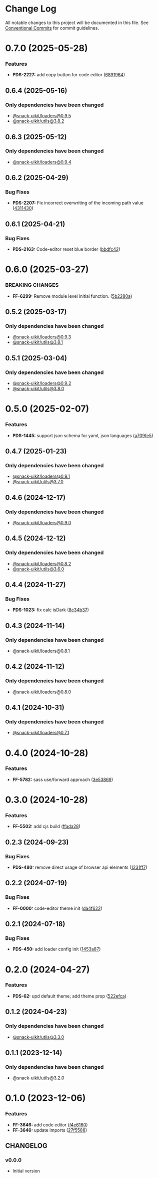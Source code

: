 # Change Log

All notable changes to this project will be documented in this file.
See [Conventional Commits](https://conventionalcommits.org) for commit guidelines.

# 0.7.0 (2025-05-28)

### Features

- **PDS-2227:** add copy button for code editor ([6891964](https://github.com/cloud-ru-tech/snack-uikit/commit/6891964be3dffecab54a3a226f250f6d303da7e9))

## 0.6.4 (2025-05-16)

### Only dependencies have been changed

- [@snack-uikit/loaders@0.9.5](https://github.com/cloud-ru-tech/snack-uikit/blob/master/packages/loaders/CHANGELOG.md)
- [@snack-uikit/utils@3.8.2](https://github.com/cloud-ru-tech/snack-uikit/blob/master/packages/utils/CHANGELOG.md)

## 0.6.3 (2025-05-12)

### Only dependencies have been changed

- [@snack-uikit/loaders@0.9.4](https://github.com/cloud-ru-tech/snack-uikit/blob/master/packages/loaders/CHANGELOG.md)

## 0.6.2 (2025-04-29)

### Bug Fixes

- **PDS-2207:** Fix incorrect overwriting of the incoming path value ([4311430](https://github.com/cloud-ru-tech/snack-uikit/commit/43114301fac79ab3a5fc7e5278167c0bba4a5fe0))

## 0.6.1 (2025-04-21)

### Bug Fixes

- **PDS-2163:** Code-editor reset blue border ([bbdfc42](https://github.com/cloud-ru-tech/snack-uikit/commit/bbdfc427f6c1b78c7526dd29dcd15f24be96a661))

# 0.6.0 (2025-03-27)

### BREAKING CHANGES

- **FF-6299:** Remove module level initial function. ([5b2280a](https://github.com/cloud-ru-tech/snack-uikit/commit/5b2280af6fd2a14f990598e717d117818bf10353))

## 0.5.2 (2025-03-17)

### Only dependencies have been changed

- [@snack-uikit/loaders@0.9.3](https://github.com/cloud-ru-tech/snack-uikit/blob/master/packages/loaders/CHANGELOG.md)
- [@snack-uikit/utils@3.8.1](https://github.com/cloud-ru-tech/snack-uikit/blob/master/packages/utils/CHANGELOG.md)

## 0.5.1 (2025-03-04)

### Only dependencies have been changed

- [@snack-uikit/loaders@0.9.2](https://github.com/cloud-ru-tech/snack-uikit/blob/master/packages/loaders/CHANGELOG.md)
- [@snack-uikit/utils@3.8.0](https://github.com/cloud-ru-tech/snack-uikit/blob/master/packages/utils/CHANGELOG.md)

# 0.5.0 (2025-02-07)

### Features

- **PDS-1445:** support json schema for yaml, json languages ([a709fe5](https://github.com/cloud-ru-tech/snack-uikit/commit/a709fe5e061917c5017de1bd1b6f01c15f4b3002))

## 0.4.7 (2025-01-23)

### Only dependencies have been changed

- [@snack-uikit/loaders@0.9.1](https://github.com/cloud-ru-tech/snack-uikit/blob/master/packages/loaders/CHANGELOG.md)
- [@snack-uikit/utils@3.7.0](https://github.com/cloud-ru-tech/snack-uikit/blob/master/packages/utils/CHANGELOG.md)

## 0.4.6 (2024-12-17)

### Only dependencies have been changed

- [@snack-uikit/loaders@0.9.0](https://github.com/cloud-ru-tech/snack-uikit/blob/master/packages/loaders/CHANGELOG.md)

## 0.4.5 (2024-12-12)

### Only dependencies have been changed

- [@snack-uikit/loaders@0.8.2](https://github.com/cloud-ru-tech/snack-uikit/blob/master/packages/loaders/CHANGELOG.md)
- [@snack-uikit/utils@3.6.0](https://github.com/cloud-ru-tech/snack-uikit/blob/master/packages/utils/CHANGELOG.md)

## 0.4.4 (2024-11-27)

### Bug Fixes

- **PDS-1023:** fix calc isDark ([8c34b37](https://github.com/cloud-ru-tech/snack-uikit/commit/8c34b3758b20ef57c4f68e1dbc0472acf6ef611c))

## 0.4.3 (2024-11-14)

### Only dependencies have been changed

- [@snack-uikit/loaders@0.8.1](https://github.com/cloud-ru-tech/snack-uikit/blob/master/packages/loaders/CHANGELOG.md)

## 0.4.2 (2024-11-12)

### Only dependencies have been changed

- [@snack-uikit/loaders@0.8.0](https://github.com/cloud-ru-tech/snack-uikit/blob/master/packages/loaders/CHANGELOG.md)

## 0.4.1 (2024-10-31)

### Only dependencies have been changed

- [@snack-uikit/loaders@0.7.1](https://github.com/cloud-ru-tech/snack-uikit/blob/master/packages/loaders/CHANGELOG.md)

# 0.4.0 (2024-10-28)

### Features

- **FF-5782:** sass use/forward approach ([3e53869](https://github.com/cloud-ru-tech/snack-uikit/commit/3e53869ace864a7718e434b7f410c15dbd911cd5))

# 0.3.0 (2024-10-28)

### Features

- **FF-5502:** add cjs build ([ffada28](https://github.com/cloud-ru-tech/snack-uikit/commit/ffada28bfdc37ea760eb1c8759342e680bdf8dd6))

## 0.2.3 (2024-09-23)

### Bug Fixes

- **PDS-480:** remove direct usage of browser api elements ([1231ff7](https://github.com/cloud-ru-tech/snack-uikit/commit/1231ff7ab7a1b210b579a7b694633ef23bffcf44))

## 0.2.2 (2024-07-19)

### Bug Fixes

- **FF-0000:** code-editor theme init ([da4f622](https://github.com/cloud-ru-tech/snack-uikit/commit/da4f622f5a5b9b8028127d357dbe6fc8e20a81ab))

## 0.2.1 (2024-07-18)

### Bug Fixes

- **PDS-450:** add loader config init ([1453a87](https://github.com/cloud-ru-tech/snack-uikit/commit/1453a87b70885d1b1beb351b6cf9124f2cf3889a))

# 0.2.0 (2024-04-27)

### Features

- **PDS-62:** upd default theme; add theme prop ([522efca](https://github.com/cloud-ru-tech/snack-uikit/commit/522efcad7a40cf9dccfef8c5192580c6d2c4b1ee))

## 0.1.2 (2024-04-23)

### Only dependencies have been changed

- [@snack-uikit/utils@3.3.0](https://github.com/cloud-ru-tech/snack-uikit/blob/master/packages/utils/CHANGELOG.md)

## 0.1.1 (2023-12-14)

### Only dependencies have been changed

- [@snack-uikit/utils@3.2.0](https://github.com/cloud-ru-tech/snack-uikit/blob/master/packages/utils/CHANGELOG.md)

# 0.1.0 (2023-12-06)

### Features

- **FF-3646:** add code editor ([f4e6160](https://github.com/cloud-ru-tech/snack-uikit/commit/f4e61608da56ab4bac07a797cf2fb11024551c73))
- **FF-3646:** update imports ([27f5588](https://github.com/cloud-ru-tech/snack-uikit/commit/27f5588fe5a85486cafe1a76641249992d3fd310))

## CHANGELOG

### v0.0.0

- Initial version
